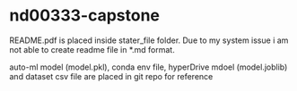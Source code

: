 # nd00333-capstone
README.pdf is placed inside stater_file folder. Due to my system issue i am not able to create readme file in *.md format.

auto-ml model (model.pkl), conda env file, hyperDrive mdoel (model.joblib) and dataset csv file are placed in git repo for reference
